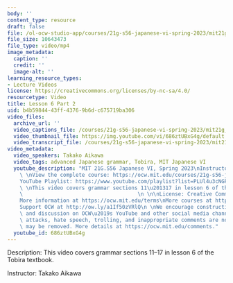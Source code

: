 ```yaml
---
body: ''
content_type: resource
draft: false
file: /ol-ocw-studio-app/courses/21g-s56-japanese-vi-spring-2023/mit21g_s56s23_l06_2_360p_16_9.mp4
file_size: 10643473
file_type: video/mp4
image_metadata:
  caption: ''
  credit: ''
  image-alt: ''
learning_resource_types:
- Lecture Videos
license: https://creativecommons.org/licenses/by-nc-sa/4.0/
resourcetype: Video
title: Lesson 6 Part 2
uid: b4b59844-43ff-4376-9b6d-c675719ba306
video_files:
  archive_url: ''
  video_captions_file: /courses/21g-s56-japanese-vi-spring-2023/mit21g_s56s23_l06_2_captions.vtt
  video_thumbnail_file: https://img.youtube.com/vi/686ztUBxG4g/default.jpg
  video_transcript_file: /courses/21g-s56-japanese-vi-spring-2023/mit21g_s56s23_l06_2_transcript.pdf
video_metadata:
  video_speakers: Takako Aikawa
  video_tags: advanced Japanese grammar, Tobira, MIT Japanese VI
  youtube_description: "MIT 21G.S56 Japanese VI, Spring 2023\nInstructor: Takako Aikawa\n\
    \ \nView the complete course: https://ocw.mit.edu/courses/21g-s56-japanese-vi-spring-2023\n\
    YouTube Playlist: https://www.youtube.com/playlist?list=PLUl4u3cNGP62Mr5APSizHgFa0hRiWgPln\n\
    \ \nThis video covers grammar sections 11\u201317 in lesson 6 of the Tobira textbook.\
    \                                     \n \n\nLicense: Creative Commons BY-NC-SA\n\
    More information at https://ocw.mit.edu/terms\nMore courses at https://ocw.mit.edu\n\
    Support OCW at http://ow.ly/a1If50zVRlQ\n \nWe encourage constructive comments\
    \ and discussion on OCW\u2019s YouTube and other social media channels. Personal\
    \ attacks, hate speech, trolling, and inappropriate comments are not allowed and\
    \ may be removed. More details at https://ocw.mit.edu/comments."
  youtube_id: 686ztUBxG4g
---
```

Description: This video covers grammar sections 11–17 in lesson 6 of the Tobira textbook.

Instructor: Takako Aikawa